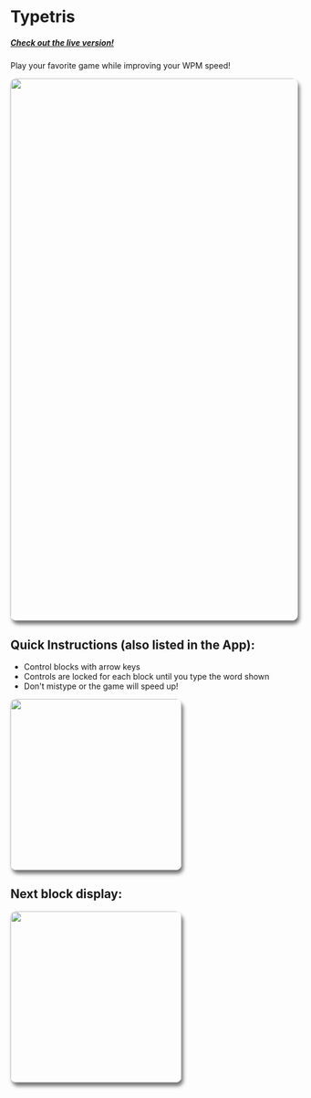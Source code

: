 # Typetris

##### [Check out the live version!](https://typetris.herokuapp.com/ "Typing with Tetris!")

Play your favorite game while improving your WPM speed!

<img width = 950 src = "" style="border-radius: 10px; box-shadow: 3px 6px 6px #0000008c;">

## Quick Instructions (also listed in the App):
* Control blocks with arrow keys
* Controls are locked for each block until you type the word shown
* Don't mistype or the game will speed up!

<img width = 300 src = "" style="border-radius: 10px; box-shadow: 3px 6px 6px #0000008c;">

## Next block display:

<img width = 300 src = "" style="border-radius: 10px; box-shadow: 3px 6px 6px #0000008c;">